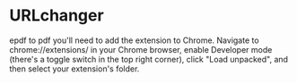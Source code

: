 # URLchanger
epdf to pdf
you'll need to add the extension to Chrome. Navigate to chrome://extensions/ in your Chrome browser, 
enable Developer mode (there's a toggle switch in the top right corner), click "Load unpacked", 
and then select your extension's folder.
